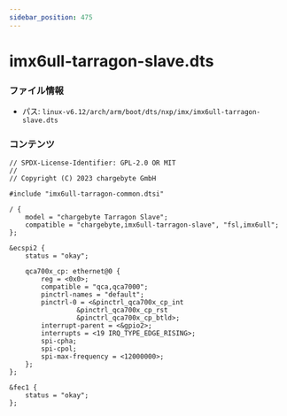 ```yaml
---
sidebar_position: 475
---
```

# imx6ull-tarragon-slave.dts

### ファイル情報

- パス: `linux-v6.12/arch/arm/boot/dts/nxp/imx/imx6ull-tarragon-slave.dts`

### コンテンツ

```dts
// SPDX-License-Identifier: GPL-2.0 OR MIT
//
// Copyright (C) 2023 chargebyte GmbH

#include "imx6ull-tarragon-common.dtsi"

/ {
	model = "chargebyte Tarragon Slave";
	compatible = "chargebyte,imx6ull-tarragon-slave", "fsl,imx6ull";
};

&ecspi2 {
	status = "okay";

	qca700x_cp: ethernet@0 {
		reg = <0x0>;
		compatible = "qca,qca7000";
		pinctrl-names = "default";
		pinctrl-0 = <&pinctrl_qca700x_cp_int
			     &pinctrl_qca700x_cp_rst
			     &pinctrl_qca700x_cp_btld>;
		interrupt-parent = <&gpio2>;
		interrupts = <19 IRQ_TYPE_EDGE_RISING>;
		spi-cpha;
		spi-cpol;
		spi-max-frequency = <12000000>;
	};
};

&fec1 {
	status = "okay";
};

```

